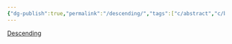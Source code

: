 ```yaml
---
{"dg-publish":true,"permalink":"/descending/","tags":["c/abstract","c/building","c/red","c/black"],"created":"2024-01-05T11:32:43.972-05:00","updated":"2024-01-05T11:33:03.751-05:00"}
---
```



[Descending](https://www.instagram.com/p/CdZl9kBudc_/)
